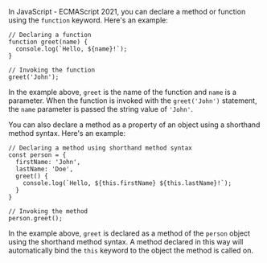 In JavaScript - ECMAScript 2021, you can declare a method or function using the `function` keyword. Here's an example:

```
// Declaring a function
function greet(name) {
  console.log(`Hello, ${name}!`);
}

// Invoking the function
greet('John');
```

In the example above, `greet` is the name of the function and `name` is a parameter. When the function is invoked with the `greet('John')` statement, the `name` parameter is passed the string value of `'John'`.

You can also declare a method as a property of an object using a shorthand method syntax. Here's an example:

```
// Declaring a method using shorthand method syntax
const person = {
  firstName: 'John',
  lastName: 'Doe',
  greet() {
    console.log(`Hello, ${this.firstName} ${this.lastName}!`);
  }
}

// Invoking the method
person.greet();
```

In the example above, `greet` is declared as a method of the `person` object using the shorthand method syntax. A method declared in this way will automatically bind the `this` keyword to the object the method is called on.